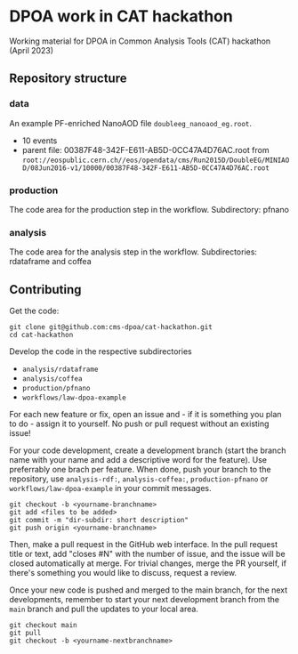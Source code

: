 # DPOA work in CAT hackathon

Working material for DPOA in Common Analysis Tools (CAT) hackathon (April 2023)

## Repository structure

### data
An example PF-enriched NanoAOD file `doubleeg_nanoaod_eg.root`.
- 10 events
- parent file: 00387F48-342F-E611-AB5D-0CC47A4D76AC.root from `root://eospublic.cern.ch//eos/opendata/cms/Run2015D/DoubleEG/MINIAOD/08Jun2016-v1/10000/00387F48-342F-E611-AB5D-0CC47A4D76AC.root`

### production

The code area for the production step in the workflow. 
Subdirectory: pfnano

### analysis

The code area for the analysis step in the workflow. 
Subdirectories: rdataframe and coffea

## Contributing

Get the code:

```
git clone git@github.com:cms-dpoa/cat-hackathon.git
cd cat-hackathon
```

Develop the code in the respective subdirectories
- `analysis/rdataframe`
- `analysis/coffea`
- `production/pfnano`
- `workflows/law-dpoa-example`

For each new feature or fix, open an issue and - if it is something you plan to do - assign it to yourself. No push or pull request without an existing issue!

For your code development, create a development branch (start the branch name with your name and add a descriptive word for the feature). Use preferrably one brach per feature. When done, push your branch to the repository, use `analysis-rdf:`, `analysis-coffea:`, `production-pfnano` or `workflows/law-dpoa-example` in your commit messages. 

```
git checkout -b <yourname-branchname>
git add <files to be added>
git commit -m "dir-subdir: short description"
git push origin <yourname-branchname>
```

Then, make a pull request in the GitHub web interface. In the pull request title or text, add "closes #N" with the number of issue, and the issue will be closed automatically at merge. For trivial changes, merge the PR yourself, if there's something you would like to discuss, request a review.

Once your new code is pushed and merged to the main branch, for the next developments, remember to start your next development branch from the `main` branch and pull the updates to your local area.

```
git checkout main
git pull
git checkout -b <yourname-nextbranchname>
```




